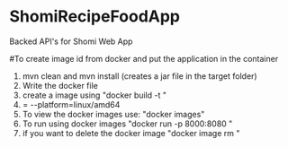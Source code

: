 # ShomiRecipeFoodApp
Backed API's for Shomi Web App













#To create image id from docker and put the application in the container
1. mvn clean and mvn install (creates a jar file in the target folder)
2. Write the docker file
3. create a image using "docker build -t <application-name> <optional-command if error>"
4. <optional-command if error> =  --platform=linux/amd64
5. To view the docker images use: "docker images"
6. To run using docker images "docker run -p 8000:8080 <application-name>"
7. if you want to delete the docker image "docker image rm <application-name>"

